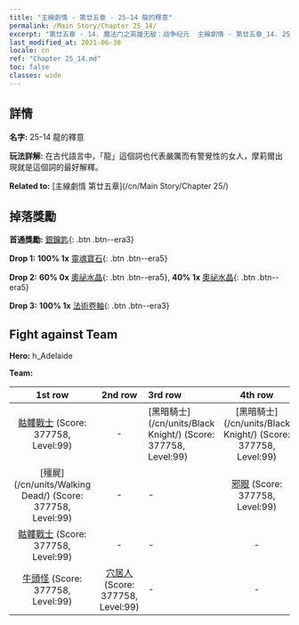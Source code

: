 ```yaml
---
title: "主線劇情 - 第廿五章 - 25-14 龍的釋意"
permalink: /Main Story/Chapter 25_14/
excerpt: "第廿五章 - 14. 魔法门之英雄无敌：战争纪元  主線劇情 - 第廿五章_14. 25-14 龍的釋意"
last_modified_at: 2021-06-30
locale: cn
ref: "Chapter 25_14.md"
toc: false
classes: wide
---
```


## 詳情

 **名字:** 25-14 龍的釋意

 **玩法詳解:** 在古代語言中，「龍」這個詞也代表嚴厲而有警覺性的女人，摩莉爾出現就是這個詞的最好解釋。

 **Related to:** [主線劇情 第廿五章](/cn/Main Story/Chapter 25/)

## 掉落獎勵

 **首通獎勵:** [銀鑰匙](/cn/Items/con_693/){: .btn .btn--era3}

 **Drop 1:** **100% 1x** [靈魂寶石](/cn/Items/mat_86/){: .btn .btn--era5}

 **Drop 2:** **60% 0x** [奧祕水晶](/cn/Items/mat_80/){: .btn .btn--era5}, **40% 1x** [奧祕水晶](/cn/Items/mat_80/){: .btn .btn--era5}

 **Drop 3:** **100% 1x** [法術卷軸](/cn/Items/con_694/){: .btn .btn--era3}


## Fight against Team
 **Hero:** h_Adelaide

 **Team:**


  | 1st row | 2nd row | 3rd row | 4th row |
  |:----:|:----:|:----|:----:|
  | [骷髏戰士](/cn/units/Skeleton/) (Score: 377758, Level:99)  | - | [黑暗騎士](/cn/units/Black Knight/) (Score: 377758, Level:99)  | [黑暗騎士](/cn/units/Black Knight/) (Score: 377758, Level:99)  |
  | [殭屍](/cn/units/Walking Dead/) (Score: 377758, Level:99)  | - | - | [邪眼](/cn/units/Beholder/) (Score: 377758, Level:99)  |
  | [骷髏戰士](/cn/units/Skeleton/) (Score: 377758, Level:99)  | - | - | - |
  | [牛頭怪](/cn/units/Minotaur/) (Score: 377758, Level:99)  | [穴居人](/cn/units/Troglodyte/) (Score: 377758, Level:99)  | - | - |


